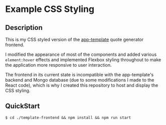 # Example CSS Styling

## Description
This is my CSS styled version of the [app-template](https://github.com/mskcc/app-template) quote generator frontend. 

I modified the appearance of most of the components and added various `element:hover` effects and implemented Flexbox styling throughout to make the application more responsive to user interaction.

The frontend in its current state is incompatible with the app-template's backend and Mongo database (due to some modifications I made to the React code), which is why I created this repository to host and display the CSS styling.

## QuickStart
```
$ cd ./template-frontend && npm install && npm run start
```
